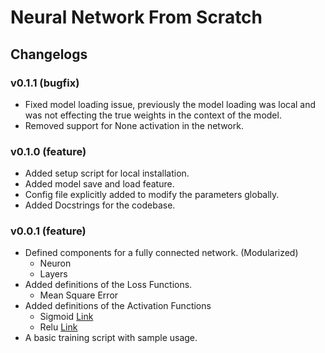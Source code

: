 # Neural Network From Scratch

## Changelogs

### v0.1.1 (bugfix)

- Fixed model loading issue, previously the model loading was local and was not effecting the true weights in the context of the model.
- Removed support for None activation in the network.

### v0.1.0 (feature)

- Added setup script for local installation.
- Added model save and load feature.
- Config file explicitly added to modify the parameters globally.
- Added Docstrings for the codebase.

### v0.0.1 (feature)

- Defined components for a fully connected network. (Modularized)
    - Neuron
    - Layers
- Added definitions of the Loss Functions.
    - Mean Square Error
- Added definitions of the Activation Functions
    - Sigmoid [Link](https://en.wikipedia.org/wiki/Sigmoid_function)
    - Relu [Link](https://en.wikipedia.org/wiki/Rectifier_(neural_networks))
- A basic training script with sample usage.